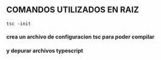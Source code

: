 ## COMANDOS UTILIZADOS EN RAIZ

    tsc -init

   #### crea un archivo de configuracion tsc para poder compilar 
   #### y depurar archivos typescript